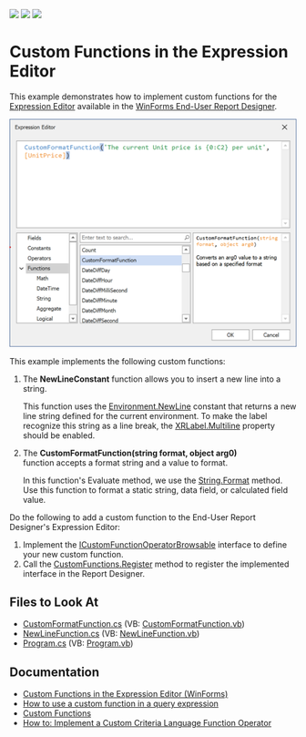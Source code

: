 <!-- default badges list -->
![](https://img.shields.io/endpoint?url=https://codecentral.devexpress.com/api/v1/VersionRange/128598133/2021.2)
[![](https://img.shields.io/badge/Open_in_DevExpress_Support_Center-FF7200?style=flat-square&logo=DevExpress&logoColor=white)](https://supportcenter.devexpress.com/ticket/details/T211298)
[![](https://img.shields.io/badge/📖_How_to_use_DevExpress_Examples-e9f6fc?style=flat-square)](https://docs.devexpress.com/GeneralInformation/403183)
<!-- default badges end -->

# Custom Functions in the Expression Editor

This example demonstrates how to implement custom functions for the [Expression Editor](https://docs.devexpress.com/WindowsForms/6212/common-features/expressions/expression-editor)
available in the [WinForms End-User Report Designer](https://docs.devexpress.com/XtraReports/10715/winforms-reporting/end-user-report-designer).

![A Custom Function in Expression Editor](./Images/custom-function-in-expression-editor.png)

This example implements the following custom functions:

1. The **NewLineConstant** function allows you to insert a new line into a string.

    This function uses the [Environment.NewLine](https://msdn.microsoft.com/en-us//library/system.environment.newline(v=vs.110).aspx) constant that returns a new line string defined for the current environment.
    To make the label recognize this string as a line break, the [XRLabel.Multiline](https://docs.devexpress.com/XtraReports/DevExpress.XtraReports.UI.XRLabel.Multiline) property should be enabled.

1. The **CustomFormatFunction(string format, object arg0)** function accepts a format string and a value to format.

    In this function's Evaluate method, we use the [String.Format](https://msdn.microsoft.com/en-us/library/fht0f5be(v=vs.110).aspx) method.
    Use this function to format a static string, data field, or calculated field value.

Do the following to add a custom function to the End-User Report Designer's Expression Editor:

1. Implement the [ICustomFunctionOperatorBrowsable](https://docs.devexpress.com/CoreLibraries/DevExpress.Data.Filtering.ICustomFunctionOperatorBrowsable) interface to define your new custom function.
1. Call the [CustomFunctions.Register](https://docs.devexpress.com/XtraReports/DevExpress.XtraReports.Expressions.CustomFunctions.Register(DevExpress.Data.Filtering.ICustomFunctionOperator--)) method to register the implemented interface in the Report Designer.

<!-- default file list -->
## Files to Look At

* [CustomFormatFunction.cs](./CS/CustomFunctionForExpressionEditorExample/Functions/CustomFormatFunction.cs) (VB: [CustomFormatFunction.vb](./VB/CustomFunctionForExpressionEditorExample/Functions/CustomFormatFunction.vb))
* [NewLineFunction.cs](./CS/CustomFunctionForExpressionEditorExample/Functions/NewLineConstant.cs) (VB: [NewLineFunction.vb](./VB/CustomFunctionForExpressionEditorExample/Functions/NewLineConstant.vb))
* [Program.cs](./CS/CustomFunctionForExpressionEditorExample/Program.cs) (VB: [Program.vb](./VB/CustomFunctionForExpressionEditorExample/Program.vb))
<!-- default file list end -->

## Documentation

* [Custom Functions in the Expression Editor (WinForms)](https://docs.devexpress.com/XtraReports/403294/winforms-reporting/end-user-report-designer-for-winforms/api-and-customization/custom-functions-in-the-expression-editor)
* [How to use a custom function in a query expression](https://supportcenter.devexpress.com/ticket/details/t352441/how-to-use-a-custom-function-in-a-query-expression)
* [Custom Functions](https://docs.devexpress.com/WindowsForms/9947/common-features/expressions/implementing-custom-functions)
* [How to: Implement a Custom Criteria Language Function Operator](https://docs.devexpress.com/XPO/5206/examples/how-to-implement-a-custom-criteria-language-function-operator)
